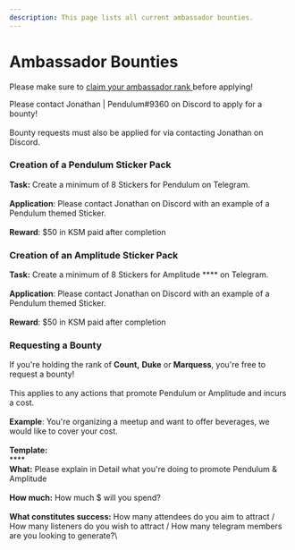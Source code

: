 ```yaml
---
description: This page lists all current ambassador bounties.
---
```


# Ambassador Bounties

Please make sure to [claim your ambassador rank ](ambassador-program.md)before applying!

Please contact Jonathan | Pendulum#9360 on Discord to apply for a bounty! \
\
Bounty requests must also be applied for via contacting Jonathan on Discord.

### Creation of a Pendulum Sticker Pack

**Task:** Create a minimum of 8 Stickers for Pendulum on Telegram. \
\
**Application**: Please contact Jonathan on Discord with an example of a Pendulum themed Sticker.\
\
**Reward**: $50 in KSM paid after completion

### **Creation of an Amplitude Sticker Pack**

**Task:** Create a minimum of 8 Stickers for Amplitude **** on Telegram. \
\
**Application**: Please contact Jonathan on Discord with an example of a Pendulum themed Sticker.\
\
**Reward**: $50 in KSM paid after completion

### Requesting a Bounty

If you're holding the rank of **Count,** **Duke** or **Marquess**, you're free to request a bounty!\
\
This applies to any actions that promote Pendulum or Amplitude and incurs a cost. \
\
**Example**: You're organizing a meetup and want to offer beverages, we would like to cover your cost.\
\
**Template:**\
****\
**What:** Please explain in Detail what you're doing to promote Pendulum & Amplitude\
\
**How much:** How much $ will you spend?\
\
**What constitutes success:** How many attendees do you aim to attract / How many listeners do you wish to attract / How many telegram members are you looking to generate?\
